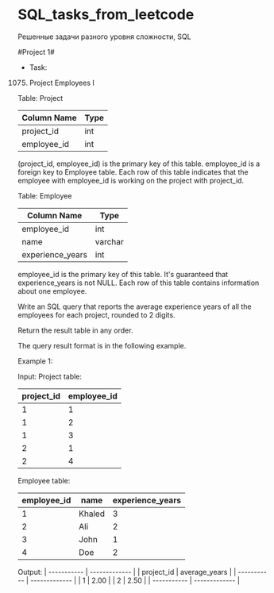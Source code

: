 # SQL_tasks_from_leetcode
Решенные задачи разного уровня сложности, SQL 


#Project 1#
- Task:
1075. Project Employees I

Table: Project


| Column Name   | Type          |
| ------------- | ------------- |
| project_id    | int           |
| employee_id   | int           |

(project_id, employee_id) is the primary key of this table.
employee_id is a foreign key to Employee table.
Each row of this table indicates that the employee with employee_id is working on the project with project_id.
 

Table: Employee

| Column Name      | Type          |
| ---------------- | ------------- |
| employee_id      | int           |
| name             | varchar       |
| experience_years | int           |

employee_id is the primary key of this table. It's guaranteed that experience_years is not NULL.
Each row of this table contains information about one employee.
 

Write an SQL query that reports the average experience years of all the employees for each project, rounded to 2 digits.

Return the result table in any order.

The query result format is in the following example.

 

Example 1:

Input: 
Project table:

| project_id  | employee_id |
| ----------- | ----------- |
| 1           | 1           |
| 1           | 2           |
| 1           | 3           |
| 2           | 1           |
| 2           | 4           |

Employee table:

| employee_id | name   | experience_years |
| ----------- | ------ | ---------------- |
| 1           | Khaled | 3                |
| 2           | Ali    | 2                |
| 3           | John   | 1                |
| 4           | Doe    | 2                |

Output: 
| ----------- | ------------- |
| project_id  | average_years |
| ----------- | ------------- |
| 1           | 2.00          |
| 2           | 2.50          |
| ----------- | ------------- |
